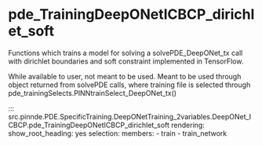 # pde_TrainingDeepONetICBCP_dirichlet_soft

Functions which trains a model for solving a solvePDE_DeepONet_tx call with dirichlet boundaries and soft constraint implemented in TensorFlow.

While available to user, not meant to be used. Meant to be used through
object returned from solvePDE calls, where training file is selected through pde_trainingSelects.PINNtrainSelect_DeepONet_tx()

::: src.pinnde.PDE.SpecificTraining.DeepONetTraining_2variables.DeepONet_ICBCP.pde_TrainingDeepONetICBCP_dirichlet_soft
    rendering:
      show_root_heading: yes
    selection:
      members:
        - train
        - train_network